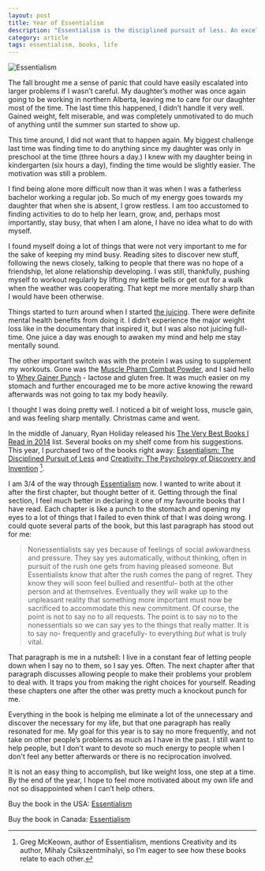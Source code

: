 ```yaml
---
layout: post
title: Year of Essentialism
description: "Essentialism is the disciplined pursuit of less. An excellent book."
category: article    
tags: essentialism, books, life
---
```


![Essentialism](http://www.foursides.ca/images/essentialist.jpg "Essentialism")

The fall brought me a sense of panic that could have easily escalated into larger problems if I wasn’t careful. My daughter’s mother was once again going to be working in northern Alberta, leaving me to care for our daughter most of the time. The last time this happened, I didn’t handle it very well. Gained weight, felt miserable, and was completely unmotivated to do much of anything until the summer sun started to show up. 

This time around, I did not want that to happen again. My biggest challenge last time was finding time to do anything since my daughter was only in preschool at the time (three hours a day.) I knew with my daughter being in kindergarten (six hours a day), finding the time would be slightly easier. The motivation was still a problem. 

I find being alone more difficult now than it was when I was a fatherless bachelor working a regular job. So much of my energy goes towards my daughter that when she is absent, I grow restless. I am too accustomed to finding activities to do to help her learn, grow, and, perhaps most importantly, stay busy, that when I am alone, I have no idea what to do with myself. 

I found myself doing a lot of things that were not very important to me for the sake of keeping my mind busy. Reading sites to discover new stuff, following the news closely, talking to people that there was no hope of a friendship, let alone relationship developing. I was still, thankfully, pushing myself to workout regularly by lifting my kettle bells or get out for a walk when the weather was cooperating. That kept me more mentally sharp than I would have been otherwise. 

Things started to turn around when I started [the juicing](http://www.foursides.ca/Juice-Challenge/ "Juice Challenge | Four Sides"). There were definite mental health benefits from doing it. I didn’t experience the major weight loss like in the documentary that inspired it, but I was also not juicing full-time. One juice a day was enough to awaken my mind and help me stay mentally sound. 

The other important switch was with the protein I was using to supplement my workouts. Gone was the [Muscle Pharm Combat Powder](http://www.amazon.com/gp/product/B004EHXKU2/ref=as_li_tl?ie=UTF8&camp=1789&creative=390957&creativeASIN=B004EHXKU2&linkCode=as2&tag=four0b-20&linkId=SMD66VGEVECM7CRP "Muscle Pharm Combat Powder"), and I said hello to [Whey Gainer Punch](http://www.revolution-nutrition.com/flavor-match/47-whey-gainer-punch.html "Whey Gainer Punch") - lactose and gluten free. It was much easier on my stomach and further encouraged me to be more active knowing the reward afterwards was not going to tax my body heavily. 

I thought I was doing pretty well. I noticed a bit of weight loss, muscle gain, and was feeling sharp mentally. Christmas came and went. 

In the middle of January, Ryan Holiday released his [The Very Best Books I Read in 2014](http://ryanholiday.net/the-very-best-books-i-read-in-2014/ "Best Books of 2014") list. Several books on my shelf come from his suggestions. This year, I purchased two of the books right away: [Essentialism: The Disciplined Pursuit of Less](http://amzn.to/1C8CnHZ "Essentialism") and [Creativity: The Psychology of Discovery and Invention](http://amzn.to/1zLZes7 "Creativity") [^1].

I am 3/4 of the way through [Essentialism](http://amzn.to/1C8CnHZ "Essentialism") now. I wanted to write about it after the first chapter, but thought better of it. Getting through the final section, I feel much better in declaring it one of my favourite books that I have read. Each chapter is like a punch to the stomach and opening my eyes to a lot of things that I failed to even think of that I was doing wrong. I could quote several parts of the book, but this last paragraph has stood out for me:

> Nonessentialists say yes because of feelings of social awkwardness and pressure. They say yes automatically, without thinking, often in pursuit of the rush one gets from having pleased someone. But Essentialists know that after the rush comes the pang of regret. They know they will soon feel bullied and resentful- both at the other person and at themselves. Eventually they will wake up to the unpleasant reality that something more important must now be sacrificed to accommodate this new commitment. Of course, the point is not to say no to all requests. The point is to say no to the nonessentials so we can say yes to the things that really matter. It is to say no- frequently and gracefully- to everything *but* what is truly vital. 

That paragraph is me in a nutshell: I live in a constant fear of letting people down when I say no to them, so I say yes. Often. The next chapter after that paragraph discusses allowing people to make their problems your problem to deal with. It traps you from making the right choices for yourself. Reading these chapters one after the other was pretty much a knockout punch for me. 

Everything in the book is helping me eliminate a lot of the unnecessary and discover the necessary for my life, but that one paragraph has really resonated for me. My goal for this year is to say no more frequently, and not take on other people’s problems as much as I have in the past. I still want to help people, but I don't want to devote so much energy to people when I don't feel any better afterwards or there is no reciprocation involved.

It is not an easy thing to accomplish, but like weight loss, one step at a time. By the end of the year, I hope to feel more motivated about my own life and not so disappointed when I can’t help others. 

Buy the book in the USA: [Essentialism](http://amzn.to/1C8CnHZ "Essentialism")

Buy the book in Canada: [Essentialism](http://www.amazon.ca/gp/product/0804137382/ref=as_li_ss_tl?ie=UTF8&camp=15121&creative=390961&creativeASIN=0804137382&linkCode=as2&tag=fousid-20 "Essentialism")

[^1]:	Greg McKeown,  author of Essentialism, mentions Creativity and its author, Mihaly Csikszentmihalyi, so I’m eager to see how these books relate to each other.